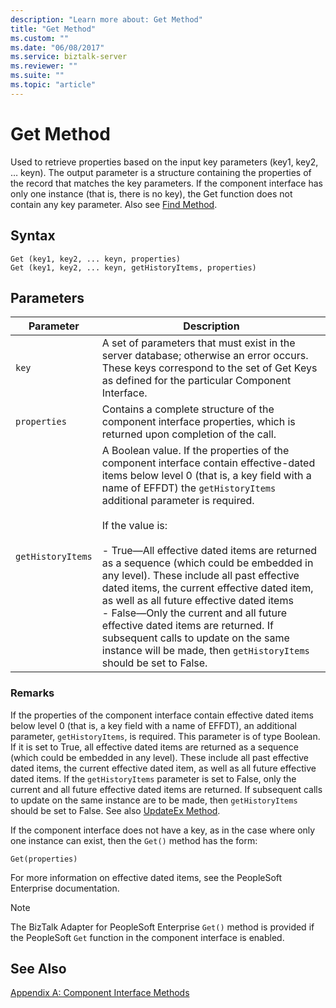 ```yaml
---
description: "Learn more about: Get Method"
title: "Get Method"
ms.custom: ""
ms.date: "06/08/2017"
ms.service: biztalk-server
ms.reviewer: ""
ms.suite: ""
ms.topic: "article"
---
```

# Get Method
Used to retrieve properties based on the input key parameters (key1, key2, … keyn). The output parameter is a structure containing the properties of the record that matches the key parameters. If the component interface has only one instance (that is, there is no key), the Get function does not contain any key parameter. Also see [Find Method](../core/find-method.md).  
  
## Syntax  
  
```  
Get (key1, key2, ... keyn, properties)  
Get (key1, key2, ... keyn, getHistoryItems, properties)  
```  
  
## Parameters  
  
|Parameter|Description|  
|---------------|-----------------|  
|`key`|A set of parameters that must exist in the server database; otherwise an error occurs. These keys correspond to the set of Get Keys as defined for the particular Component Interface.|  
|`properties`|Contains a complete structure of the component interface properties, which is returned upon completion of the call.|  
|`getHistoryItems`|A Boolean value. If the properties of the component interface contain effective-dated items below level 0 (that is, a key field with a name of EFFDT) the `getHistoryItems` additional parameter is required.<br /><br /> If the value is:<br /><br /> -   True—All effective dated items are returned as a sequence (which could be embedded in any level). These include all past effective dated items, the current effective dated item, as well as all future effective dated items<br />-   False—Only the current and all future effective dated items are returned. If subsequent calls to update on the same instance will be made, then `getHistoryItems` should be set to False.|  
  
### Remarks  
 If the properties of the component interface contain effective dated items below level 0 (that is, a key field with a name of EFFDT), an additional parameter, `getHistoryItems`, is required. This parameter is of type Boolean. If it is set to True, all effective dated items are returned as a sequence (which could be embedded in any level). These include all past effective dated items, the current effective dated item, as well as all future effective dated items. If the `getHistoryItems` parameter is set to False, only the current and all future effective dated items are returned. If subsequent calls to update on the same instance are to be made, then `getHistoryItems` should be set to False. See also [UpdateEx Method](../core/updateex-method.md).  
  
 If the component interface does not have a key, as in the case where only one instance can exist, then the `Get()` method has the form:  
  
```  
Get(properties)  
```  
  
 For more information on effective dated items, see the PeopleSoft Enterprise documentation.  
  
> [!NOTE]
>  The BizTalk Adapter for PeopleSoft Enterprise `Get()` method is provided if the PeopleSoft `Get` function in the component interface is enabled.  
  
## See Also  
 [Appendix A: Component Interface Methods](../core/appendix-a-component-interface-methods.md)
